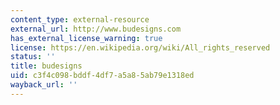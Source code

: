 ```yaml
---
content_type: external-resource
external_url: http://www.budesigns.com
has_external_license_warning: true
license: https://en.wikipedia.org/wiki/All_rights_reserved
status: ''
title: budesigns
uid: c3f4c098-bddf-4df7-a5a8-5ab79e1318ed
wayback_url: ''
---
```

